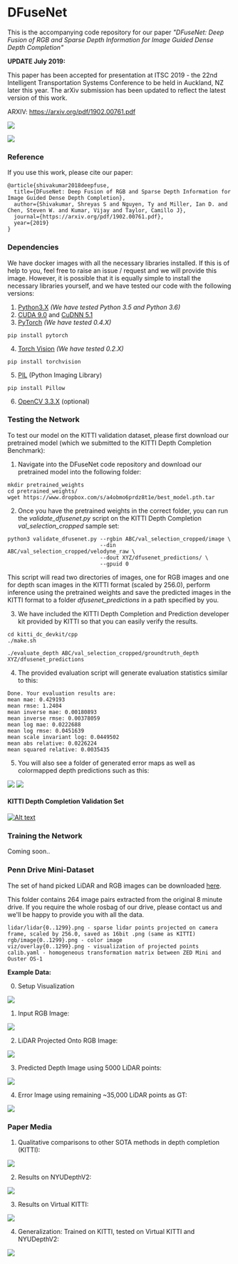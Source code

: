 # DFuseNet

This is the accompanying code repository for our paper *"DFuseNet: Deep Fusion
of RGB and Sparse Depth Information for Image Guided Dense Depth Completion"*

**UPDATE July 2019:**

This paper has been accepted for presentation at ITSC 2019 - the 22nd Intelligent Transportation Systems Conference to be held in Auckland, NZ later this year. The arXiv submission has been updated to reflect the latest version of this work.

ARXIV: https://arxiv.org/pdf/1902.00761.pdf

![](imgs/dfusenet_1.gif)

![](imgs/dfusenet_net.png)

### Reference

If you use this work, please cite our paper:
```
@article{shivakumar2018deepfuse,
  title={DFuseNet: Deep Fusion of RGB and Sparse Depth Information for Image Guided Dense Depth Completion},
  author={Shivakumar, Shreyas S and Nguyen, Ty and Miller, Ian D. and Chen, Steven W. and Kumar, Vijay and Taylor, Camillo J},
  journal={https://arxiv.org/pdf/1902.00761.pdf},
  year={2019}
}
```

### Dependencies

We have docker images with all the necessary libraries installed. If this is of help to you, feel free to raise an issue / request and we will provide this image. However, it is possible that it is equally simple to install the necessary libraries yourself, and we have tested our code with the following versions:

1. [Python3.X](https://www.python.org/downloads/release/python-360/) *(We have tested Python 3.5 and Python 3.6)*
2. [CUDA 9.0](https://developer.nvidia.com/cuda-90-download-archive) and [CuDNN 5.1](https://developer.nvidia.com/cudnn)
3. [PyTorch](https://github.com/pytorch/pytorch) *(We have tested 0.4.X)*
```
pip install pytorch
```
4. [Torch Vision](https://github.com/pytorch/vision) *(We have tested 0.2.X)*
```
pip install torchvision
```
5. [PIL](https://pillow.readthedocs.io/en/5.3.x/) (Python Imaging Library)
```
pip install Pillow
```
6. [OpenCV 3.3.X](https://opencv.org/opencv-3-3.html) (optional)

### Testing the Network

To test our model on the KITTI validation dataset, please first download our
pretrained model (which we submitted to the KITTI Depth Completion Benchmark):

1. Navigate into the DFuseNet code repository and download our pretrained model
   into the following folder:
```
mkdir pretrained_weights
cd pretrained_weights/
wget https://www.dropbox.com/s/a4obmo6prdz8t1e/best_model.pth.tar
```

2. Once you have the pretrained weights in the correct folder, you can run the
   *validate_dfusenet.py* script on the KITTI Depth Completion
   *val_selection_cropped* sample set:
```
python3 validate_dfusenet.py --rgbin ABC/val_selection_cropped/image \
                             --din ABC/val_selection_cropped/velodyne_raw \
                             --dout XYZ/dfusenet_predictions/ \
                             --gpuid 0
```
This script will read two directories of images, one for RGB images and one for
depth scan images in the KITTI format (scaled by 256.0), perform inference using
the pretrained weights and save the predicted images in the KITTI format to a
folder *dfusenet_predictions* in a path specified by you.

3. We have included the KITTI Depth Completion and Prediction developer kit
   provided by KITTI so that you can easily verify the results.

```
cd kitti_dc_devkit/cpp
./make.sh
```

```
./evaluate_depth ABC/val_selection_cropped/groundtruth_depth XYZ/dfusenet_predictions
```

4. The provided evaluation script will generate evaluation statistics similar to
   this:

```
Done. Your evaluation results are:
mean mae: 0.429193
mean rmse: 1.2404
mean inverse mae: 0.00180893
mean inverse rmse: 0.00378059
mean log mae: 0.0222688
mean log rmse: 0.0451639
mean scale invariant log: 0.0449502
mean abs relative: 0.0226224
mean squared relative: 0.0035435
```

5. You will also see a folder of generated error maps as well as colormapped depth predictions such as this:

![](/imgs/test_pred.png)
![](/imgs/test_error.png)

#### KITTI Depth Completion Validation Set

[![Alt text](https://img.youtube.com/vi/LC-_Z7PTIS4/0.jpg)](https://www.youtube.com/watch?v=LC-_Z7PTIS4)


### Training the Network

Coming soon..

### Penn Drive Mini-Dataset

The set of hand picked LiDAR and RGB images can be downloaded [here](https://www.dropbox.com/s/8omowkn0iua4avc/penndrive2019.zip?dl=0).

This folder contains 264 image pairs extracted from the original 8 minute drive. If you require the whole rosbag of our drive, please contact us and we'll be happy to provide you with all the data.
```
lidar/lidar{0..1299}.png - sparse lidar points projected on camera frame, scaled by 256.0, saved as 16bit .png (same as KITTI)
rgb/image{0..1299}.png - color image
viz/overlay{0..1299}.png - visualization of projected points
calib.yaml - homogeneous transformation matrix between ZED Mini and Ouster OS-1
```

**Example Data:**

0. Setup Visualization

![](/imgs/ousterzed_setup.JPG)

1. Input RGB Image:

![](/imgs/image482_rgb.png)

2. LiDAR Projected Onto RGB Image:

![](/imgs/overlay482.png)

3. Predicted Depth Image using 5000 LiDAR points:

![](/imgs/lidar482_depth.png)

4. Error Image using remaining ~35,000 LiDAR points as GT:

![](/imgs/lidar482_error.png)

### Paper Media

1. Qualitative comparisons to other SOTA methods in depth completion (KITTI):

![](imgs/dfusenet_kitti.png)

2. Results on NYUDepthV2:

![](imgs/dfusenet_nyudepth.png)

3. Results on Virtual KITTI:

![](imgs/dfusenet_vkitti.png)

4. Generalization: Trained on KITTI, tested on Virtual KITTI and NYUDepthV2:

![](imgs/dfusenet_gen.png)
